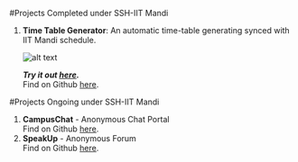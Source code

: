 #Projects Completed under SSH-IIT Mandi

1. **Time Table Generator**: An automatic time-table generating synced with IIT Mandi schedule.

	![alt text](http://i.imgur.com/S2JP7Bo.png "Time Table Generator")

	***Try it out [here](http://timetable-generator.herokuapp.com).***<br>
	Find on Github [here](https://github.com/ssh-iitmandi/time-table-generator).<br>

#Projects Ongoing under SSH-IIT Mandi

1. **CampusChat** - Anonymous Chat Portal<br>
	Find on Github [here](https://github.com/ssh-iitmandi/campus-chat).
2. **SpeakUp** - Anonymous Forum<br>
 	Find on Github [here](https://github.com/ssh-iitmandi/speak-up).

